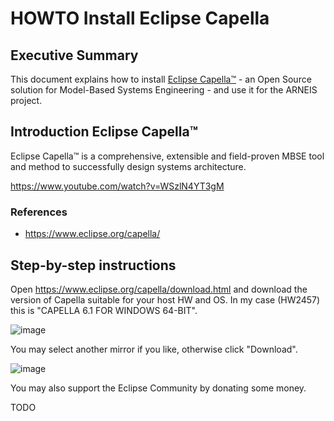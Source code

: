 # HOWTO Install Eclipse Capella

## Executive Summary

This document explains how to install [Eclipse Capella&trade;](https://www.eclipse.org/capella/) - an Open Source solution for Model-Based Systems Engineering - and use it for the ARNEIS project.

## Introduction Eclipse Capella™

Eclipse Capella™ is a comprehensive, extensible and field-proven MBSE tool and method
to successfully design systems architecture.

<https://www.youtube.com/watch?v=WSzlN4YT3gM>

### References

* <https://www.eclipse.org/capella/>

## Step-by-step instructions

Open <https://www.eclipse.org/capella/download.html> and download the version of Capella suitable for your host HW and OS.
In my case (HW2457) this is "CAPELLA 6.1 FOR WINDOWS 64-BIT".

![image](https://github.com/B-AROL-O/ARNEIS/assets/75182/871df363-b8a1-4247-be3e-1ad9a1774ad6)

You may select another mirror if you like, otherwise click "Download".

![image](https://github.com/B-AROL-O/ARNEIS/assets/75182/7f1ecce0-cb6e-4aa7-9387-0bcb2abe23de)

You may also support the Eclipse Community by donating some money.

TODO

<!-- EOF -->
